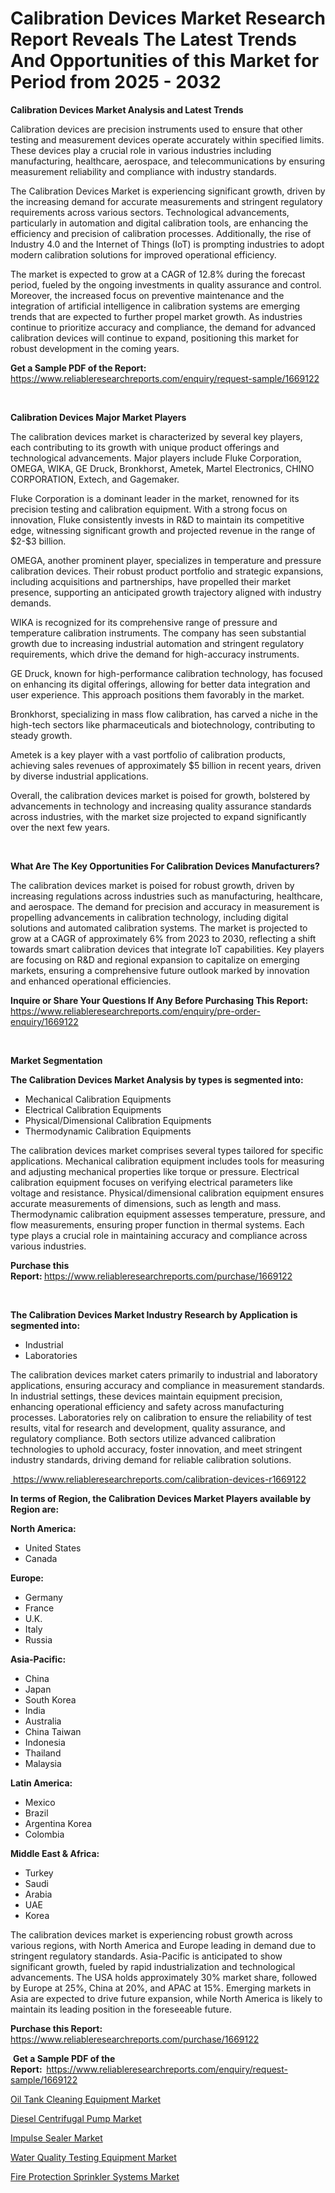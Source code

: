 <p><h1>Calibration Devices Market Research Report Reveals The Latest Trends And Opportunities of this Market for Period from 2025 - 2032</h1></p><p><strong>Calibration Devices Market Analysis and Latest Trends</strong></p>
<p><p>Calibration devices are precision instruments used to ensure that other testing and measurement devices operate accurately within specified limits. These devices play a crucial role in various industries including manufacturing, healthcare, aerospace, and telecommunications by ensuring measurement reliability and compliance with industry standards.</p><p>The Calibration Devices Market is experiencing significant growth, driven by the increasing demand for accurate measurements and stringent regulatory requirements across various sectors. Technological advancements, particularly in automation and digital calibration tools, are enhancing the efficiency and precision of calibration processes. Additionally, the rise of Industry 4.0 and the Internet of Things (IoT) is prompting industries to adopt modern calibration solutions for improved operational efficiency.</p><p>The market is expected to grow at a CAGR of 12.8% during the forecast period, fueled by the ongoing investments in quality assurance and control. Moreover, the increased focus on preventive maintenance and the integration of artificial intelligence in calibration systems are emerging trends that are expected to further propel market growth. As industries continue to prioritize accuracy and compliance, the demand for advanced calibration devices will continue to expand, positioning this market for robust development in the coming years.</p></p>
<p><strong>Get a Sample PDF of the Report:&nbsp;</strong> <a href="https://www.reliableresearchreports.com/enquiry/request-sample/1669122?utm_campaign=24&utm_medium=2&utm_source=Github&utm_content=ia&utm_term=17022025&utm_id=calibration-devices">https://www.reliableresearchreports.com/enquiry/request-sample/1669122</a></p>
<p>&nbsp;</p>
<p><strong>Calibration Devices Major Market Players</strong></p>
<p><p>The calibration devices market is characterized by several key players, each contributing to its growth with unique product offerings and technological advancements. Major players include Fluke Corporation, OMEGA, WIKA, GE Druck, Bronkhorst, Ametek, Martel Electronics, CHINO CORPORATION, Extech, and Gagemaker. </p><p>Fluke Corporation is a dominant leader in the market, renowned for its precision testing and calibration equipment. With a strong focus on innovation, Fluke consistently invests in R&D to maintain its competitive edge, witnessing significant growth and projected revenue in the range of $2-$3 billion. </p><p>OMEGA, another prominent player, specializes in temperature and pressure calibration devices. Their robust product portfolio and strategic expansions, including acquisitions and partnerships, have propelled their market presence, supporting an anticipated growth trajectory aligned with industry demands.</p><p>WIKA is recognized for its comprehensive range of pressure and temperature calibration instruments. The company has seen substantial growth due to increasing industrial automation and stringent regulatory requirements, which drive the demand for high-accuracy instruments.</p><p>GE Druck, known for high-performance calibration technology, has focused on enhancing its digital offerings, allowing for better data integration and user experience. This approach positions them favorably in the market.</p><p>Bronkhorst, specializing in mass flow calibration, has carved a niche in the high-tech sectors like pharmaceuticals and biotechnology, contributing to steady growth.</p><p>Ametek is a key player with a vast portfolio of calibration products, achieving sales revenues of approximately $5 billion in recent years, driven by diverse industrial applications.</p><p>Overall, the calibration devices market is poised for growth, bolstered by advancements in technology and increasing quality assurance standards across industries, with the market size projected to expand significantly over the next few years.</p></p>
<p>&nbsp;</p>
<p><strong>What Are The Key Opportunities For Calibration Devices Manufacturers?</strong></p>
<p><p>The calibration devices market is poised for robust growth, driven by increasing regulations across industries such as manufacturing, healthcare, and aerospace. The demand for precision and accuracy in measurement is propelling advancements in calibration technology, including digital solutions and automated calibration systems. The market is projected to grow at a CAGR of approximately 6% from 2023 to 2030, reflecting a shift towards smart calibration devices that integrate IoT capabilities. Key players are focusing on R&D and regional expansion to capitalize on emerging markets, ensuring a comprehensive future outlook marked by innovation and enhanced operational efficiencies.</p></p>
<p><strong>Inquire or Share Your Questions If Any Before Purchasing This Report:</strong> <a href="https://www.reliableresearchreports.com/enquiry/pre-order-enquiry/1669122?utm_campaign=24&utm_medium=2&utm_source=Github&utm_content=ia&utm_term=17022025&utm_id=calibration-devices">https://www.reliableresearchreports.com/enquiry/pre-order-enquiry/1669122</a></p>
<p>&nbsp;</p>
<p><strong>Market Segmentation</strong></p>
<p><strong>The Calibration Devices Market Analysis by types is segmented into:</strong></p>
<p><ul><li>Mechanical Calibration Equipments</li><li>Electrical Calibration Equipments</li><li>Physical/Dimensional Calibration Equipments</li><li>Thermodynamic Calibration Equipments</li></ul></p>
<p><p>The calibration devices market comprises several types tailored for specific applications. Mechanical calibration equipment includes tools for measuring and adjusting mechanical properties like torque or pressure. Electrical calibration equipment focuses on verifying electrical parameters like voltage and resistance. Physical/dimensional calibration equipment ensures accurate measurements of dimensions, such as length and mass. Thermodynamic calibration equipment assesses temperature, pressure, and flow measurements, ensuring proper function in thermal systems. Each type plays a crucial role in maintaining accuracy and compliance across various industries.</p></p>
<p><strong>Purchase this Report:&nbsp;</strong><a href="https://www.reliableresearchreports.com/purchase/1669122?utm_campaign=24&utm_medium=2&utm_source=Github&utm_content=ia&utm_term=17022025&utm_id=calibration-devices">https://www.reliableresearchreports.com/purchase/1669122</a></p>
<p>&nbsp;</p>
<p><strong>The Calibration Devices Market Industry Research by Application is segmented into:</strong></p>
<p><ul><li>Industrial</li><li>Laboratories</li></ul></p>
<p><p>The calibration devices market caters primarily to industrial and laboratory applications, ensuring accuracy and compliance in measurement standards. In industrial settings, these devices maintain equipment precision, enhancing operational efficiency and safety across manufacturing processes. Laboratories rely on calibration to ensure the reliability of test results, vital for research and development, quality assurance, and regulatory compliance. Both sectors utilize advanced calibration technologies to uphold accuracy, foster innovation, and meet stringent industry standards, driving demand for reliable calibration solutions.</p></p>
<p><a href="https://www.reliableresearchreports.com/calibration-devices-r1669122?utm_campaign=24&utm_medium=2&utm_source=Github&utm_content=ia&utm_term=17022025&utm_id=calibration-devices">&nbsp;https://www.reliableresearchreports.com/calibration-devices-r1669122</a></p>
<p><strong>In terms of Region, the Calibration Devices Market Players available by Region are:</strong></p>
<p>
    <p> <strong> North America: </strong>
        <ul>
            <li>United States</li>
            <li>Canada</li>
        </ul>
        </p> 
    <p> <strong> Europe: </strong>
        <ul>
            <li>Germany</li>
            <li>France</li>
            <li>U.K.</li>
            <li>Italy</li>
            <li>Russia</li>
        </ul>
        </p> 
    <p> <strong> Asia-Pacific: </strong>
        <ul>
            <li>China</li>
            <li>Japan</li>
            <li>South Korea</li>
            <li>India</li>
            <li>Australia</li>
            <li>China Taiwan</li>
            <li>Indonesia</li>
            <li>Thailand</li>
            <li>Malaysia</li>
        </ul>
        </p> 
    <p> <strong> Latin America: </strong>
        <ul>
            <li>Mexico</li>
            <li>Brazil</li>
            <li>Argentina Korea</li>
            <li>Colombia</li>
        </ul>
        </p> 
    <p> <strong> Middle East & Africa: </strong>
        <ul>
            <li>Turkey</li>
            <li>Saudi</li>
            <li>Arabia</li>
            <li>UAE</li>
            <li>Korea</li>
        </ul>
    </p>
    </p>
<p><p>The calibration devices market is experiencing robust growth across various regions, with North America and Europe leading in demand due to stringent regulatory standards. Asia-Pacific is anticipated to show significant growth, fueled by rapid industrialization and technological advancements. The USA holds approximately 30% market share, followed by Europe at 25%, China at 20%, and APAC at 15%. Emerging markets in Asia are expected to drive future expansion, while North America is likely to maintain its leading position in the foreseeable future.</p></p>
<p><strong>Purchase this Report: </strong><a href="https://www.reliableresearchreports.com/purchase/1669122?utm_campaign=24&utm_medium=2&utm_source=Github&utm_content=ia&utm_term=17022025&utm_id=calibration-devices">https://www.reliableresearchreports.com/purchase/1669122</a></p>
<p>&nbsp;<strong>Get a Sample PDF of the Report:&nbsp;&nbsp;</strong><a href="https://www.reliableresearchreports.com/enquiry/request-sample/1669122?utm_campaign=24&utm_medium=2&utm_source=Github&utm_content=ia&utm_term=17022025&utm_id=calibration-devices">https://www.reliableresearchreports.com/enquiry/request-sample/1669122</a></p>
<p><strong></strong></p>
<p><p><a href="https://github.com/saoneubeh8/Market-Research-Report-List-1/blob/main/oil-tank-cleaning-equipment-market.md?utm_campaign=24&utm_medium=2&utm_source=Github&utm_content=ia&utm_term=17022025&utm_id=calibration-devices">Oil Tank Cleaning Equipment Market</a></p><p><a href="https://github.com/deyniphytic/Market-Research-Report-List-1/blob/main/diesel-centrifugal-pump-market.md?utm_campaign=24&utm_medium=2&utm_source=Github&utm_content=ia&utm_term=17022025&utm_id=calibration-devices">Diesel Centrifugal Pump Market</a></p><p><a href="https://github.com/msiyahhonzo46/Market-Research-Report-List-1/blob/main/impulse-sealer-market.md?utm_campaign=24&utm_medium=2&utm_source=Github&utm_content=ia&utm_term=17022025&utm_id=calibration-devices">Impulse Sealer Market</a></p><p><a href="https://github.com/mohmodsiason/Market-Research-Report-List-1/blob/main/water-quality-testing-equipment-market.md?utm_campaign=24&utm_medium=2&utm_source=Github&utm_content=ia&utm_term=17022025&utm_id=calibration-devices">Water Quality Testing Equipment Market</a></p><p><a href="https://github.com/anggigpps/Market-Research-Report-List-1/blob/main/fire-protection-sprinkler-systems-market.md?utm_campaign=24&utm_medium=2&utm_source=Github&utm_content=ia&utm_term=17022025&utm_id=calibration-devices">Fire Protection Sprinkler Systems Market</a></p></p>